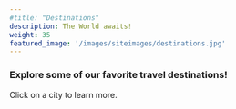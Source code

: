 ```yaml
---
#title: "Destinations"
description: The World awaits! 
weight: 35
featured_image: '/images/siteimages/destinations.jpg'
---
```


### Explore some of our favorite travel destinations! 
Click on a city to learn more. 

